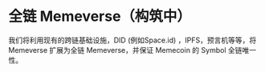 # 全链 Memeverse（构筑中）

我们将利用现有的跨链基础设施，DID (例如Space.id) ，IPFS，预言机等等，将 Memeverse 扩展为全链 Memeverse，并保证 Memecoin 的 Symbol 全链唯一性。
